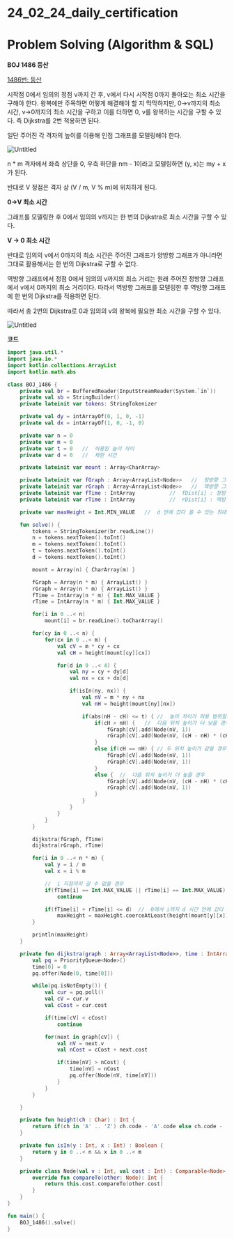 # 24_02_24_daily_certification

# Problem Solving (Algorithm & SQL)

**BOJ 1486 등산**

[1486번: 등산](https://www.acmicpc.net/problem/1486)

시작점 0에서 임의의 정점 v까지 간 후, v에서 다시 시작점 0까지 돌아오는 최소 시간을 구해야 한다. 왕복에만 주목하면 어떻게 해결해야 할 지 막막하지만, 0→v까지의 최소 시간, v→0까지의 최소 시간을 구하고 이를 더하면 0, v를 왕복하는 시간을 구할 수 있다. 즉 Dijkstra를 2번 적용하면 된다.

일단 주어진 각 격자의 높이를 이용해 인접 그래프를 모델링해야 한다.

![Untitled](24_02_24_daily_certification%20be566daca1294d74907698c8ae3aaf67/Untitled.png)

n \* m 격자에서 좌측 상단을 0, 우측 하단을 nm - 1이라고 모델링하면 (y, x)는 my + x가 된다.

반대로 V 정점은 격자 상 (V / m, V % m)에 위치하게 된다.

**0→V 최소 시간**

그래프를 모델링한 후 0에서 임의의 v까지는 한 번의 Dijkstra로 최소 시간을 구할 수 있다.

**V → 0 최소 시간**

반대로 임의의 v에서 0까지의 최소 시간은 주어진 그래프가 양방향 그래프가 아니라면 그대로 활용해서는 한 번의 Dijkstra로 구할 수 없다.

역방향 그래프에서 정점 0에서 임의의 v까지의 최소 거리는 원래 주어진 정방향 그래프에서 v에서 0까지의 최소 거리이다. 따라서 역방향 그래프를 모델링한 후 역방향 그래프에 한 번의 Dijkstra를 적용하면 된다.

따라서 총 2번의 Dijkstra로 0과 임의의 v의 왕복에 필요한 최소 시간을 구할 수 있다.

![Untitled](24_02_24_daily_certification%20be566daca1294d74907698c8ae3aaf67/Untitled%201.png)

**코드**

```kotlin
import java.util.*
import java.io.*
import kotlin.collections.ArrayList
import kotlin.math.abs

class BOJ_1486 {
    private val br = BufferedReader(InputStreamReader(System.`in`))
    private val sb = StringBuilder()
    private lateinit var tokens: StringTokenizer

    private val dy = intArrayOf(0, 1, 0, -1)
    private val dx = intArrayOf(1, 0, -1, 0)

    private var n = 0
    private var m = 0
    private var t = 0   //  허용된 높이 차이
    private var d = 0   //  제한 시간

    private lateinit var mount : Array<CharArray>

    private lateinit var fGraph : Array<ArrayList<Node>>   //  정방향 그래프
    private lateinit var rGraph : Array<ArrayList<Node>>   //  역방향 그래프
    private lateinit var fTime : IntArray           //  fDist[i] : 정방향 그래프에서 0에서 i까지의 최소 시간
    private lateinit var rTime : IntArray           //  rDist[i] : 역방향 그래프에서 0에서 i까지의 최소 시간(정방향 그래프에서 i에서 0까지의 최소 시간)

    private var maxHeight = Int.MIN_VALUE   //  d 안에 갔다 올 수 있는 최대 높이

    fun solve() {
        tokens = StringTokenizer(br.readLine())
        n = tokens.nextToken().toInt()
        m = tokens.nextToken().toInt()
        t = tokens.nextToken().toInt()
        d = tokens.nextToken().toInt()

        mount = Array(n) { CharArray(m) }

        fGraph = Array(n * m) { ArrayList() }
        rGraph = Array(n * m) { ArrayList() }
        fTime = IntArray(n * m) { Int.MAX_VALUE }
        rTime = IntArray(n * m) { Int.MAX_VALUE }

        for(i in 0 ..< n)
            mount[i] = br.readLine().toCharArray()

        for(cy in 0 ..< n) {
            for(cx in 0 ..< m) {
                val cV = m * cy + cx
                val cH = height(mount[cy][cx])

                for(d in 0 ..< 4) {
                    val ny = cy + dy[d]
                    val nx = cx + dx[d]

                    if(isIn(ny, nx)) {
                        val nV = m * ny + nx
                        val nH = height(mount[ny][nx])

                        if(abs(nH - cH) <= t) { //  높이 차이가 허용 범위일 경우
                            if(cH > nH) {   //  다음 위치 높이가 더 낮을 경우
                                fGraph[cV].add(Node(nV, 1))
                                rGraph[cV].add(Node(nV, (cH - nH) * (cH - nH)))
                            }
                            else if(cH == nH) { // 두 위치 높이가 같을 경우
                                fGraph[cV].add(Node(nV, 1))
                                rGraph[cV].add(Node(nV, 1))
                            }
                            else {  //  다음 위치 높이가 더 높을 경우
                                fGraph[cV].add(Node(nV, (cH - nH) * (cH - nH)))
                                rGraph[cV].add(Node(nV, 1))
                            }
                        }
                    }
                }
            }
        }

        dijkstra(fGraph, fTime)
        dijkstra(rGraph, rTime)

        for(i in 0 ..< n * m) {
            val y = i / m
            val x = i % m

            //  i 지점까지 갈 수 없을 경우
            if(fTime[i] == Int.MAX_VALUE || rTime[i] == Int.MAX_VALUE)
                continue

            if(fTime[i] + rTime[i] <= d)  //  0에서 i까지 d 시간 안에 갔다 올 수 있을 경우
                maxHeight = maxHeight.coerceAtLeast(height(mount[y][x]))
        }

        println(maxHeight)
    }

    private fun dijkstra(graph : Array<ArrayList<Node>>, time : IntArray) {
        val pq = PriorityQueue<Node>()
        time[0] = 0
        pq.offer(Node(0, time[0]))

        while(pq.isNotEmpty()) {
            val cur = pq.poll()
            val cV = cur.v
            val cCost = cur.cost

            if(time[cV] < cCost)
                continue

            for(next in graph[cV]) {
                val nV = next.v
                val nCost = cCost + next.cost

                if(time[nV] > nCost) {
                    time[nV] = nCost
                    pq.offer(Node(nV, time[nV]))
                }
            }
        }

    }

    private fun height(ch : Char) : Int {
        return if(ch in 'A' .. 'Z') ch.code - 'A'.code else ch.code - 'a'.code + 26
    }

    private fun isIn(y : Int, x : Int) : Boolean {
        return y in 0 ..< n && x in 0 ..< m
    }

    private class Node(val v : Int, val cost : Int) : Comparable<Node> {
        override fun compareTo(other: Node): Int {
            return this.cost.compareTo(other.cost)
        }
    }
}

fun main() {
    BOJ_1486().solve()
}
```

